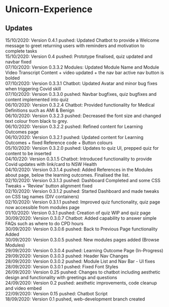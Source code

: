 # Unicorn-Experience  

## Updates
15/10/2020: Version 0.4.1 pushed: Updated Chatbot to provide a Welcome message to greet returning users with reminders and motivation to complete tasks  
15/10/2020: Version 0.4 pushed: Prototype finalised, quiz updated and navbar fixed  
07/10/2020: Version 0.3.3.2 Modules: Updated Module Name and Module Video Transcript Content + video updated + the nav bar active nav button is bolded  
07/10/2020: Version 0.3.3.1 Chatbot: Updated Avatar and minor bug fixes when triggering Covid skill  
07/10/2020: Version 0.3.3.0 pushed: Navbar bugfixes, quiz bugfixes and content implemented into quiz  
06/10/2020: Version 0.3.2.4 Chatbot: Provided functionality for Medical Definitions such as AMI & Benign  
06/10/2020: Version 0.3.2.3 pushed: Decreased the font size and changed text colour from black to grey.   
06/10/2020: Version 0.3.2.2 pushed: Refined content for Learning Outcomes page  
06/10/2020: Version 0.3.2.1 pushed: Updated content for Learning Outcomes + fixed Reference code + Button colours  
05/10/2020: Version 0.3.2.0 pushed: Updates to quiz UI, prepped quiz for content to be inserted  
04/10/220: Version 0.3.1.5 Chatbot: Introduced functionality to provide Covid updates with link/card to NSW Health  
04/10/2020: Version 0.3.1.4 pushed: Added References in the Modules about page, below the learning outcomes. Finalised the list.  
02/10/2020: Version 0.3.1.3 pushed: Dashboard Completed and some CSS Tweaks + 'Review' button alignment fixed  
02/10/2020: Version 0.3.1.2 pushed: Started Dashboard and made tweaks on CSS tag names (DIV containers)  
02/10/2020: Version 0.3.1.1 pushed: Improved quiz functionality, quiz page now accessible from modules page  
01/10/2020: Version 0.3.1 pushed: Creation of quiz WIP and quiz page  
30/09/2020: Version 0.3.0.7 Chatbot: Added capability to answer simple FAQs such as where to do CPD hours  
30/09/2020: Version 0.3.0.6 pushed: Back to Previous Page functionality Added  
30/09/2020: Version 0.3.0.5 pushed: New modules pages added (Browse Modules)  
29/09/2020: Version 0.3.0.4 pushed: Learning Outcome Page (In-Progress)  
29/09/2020: Version 0.3.0.3 pushed: Header Nav Changes  
28/09/2020: Version 0.3.0.2 pushed: Module List and Nav Bar - UI fixes  
28/09/2020: Version 0.3.0.1 pushed: Fixed Font Styles  
26/09/2020: Version 0.25 pushed: Changes to chatbot including aesthetic design and functionality with greetings and questions  
24/09/2020: Version 0.2 pushed: aesthetic improvements, code cleanup and video embed  
22/09/2020: Version 0.15 pushed: Chatbot Script  
18/09/2020: Version 0.1 pushed, web-development branch created  
